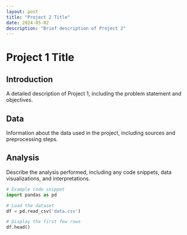 ```yaml
---
layout: post
title: "Project 2 Title"
date: 2024-05-02
description: "Brief description of Project 2"
---
```


# Project 1 Title

## Introduction

A detailed description of Project 1, including the problem statement and objectives.

## Data

Information about the data used in the project, including sources and preprocessing steps.

## Analysis

Describe the analysis performed, including any code snippets, data visualizations, and interpretations.

```python
# Example code snippet
import pandas as pd

# Load the dataset
df = pd.read_csv('data.csv')

# Display the first few rows
df.head()
